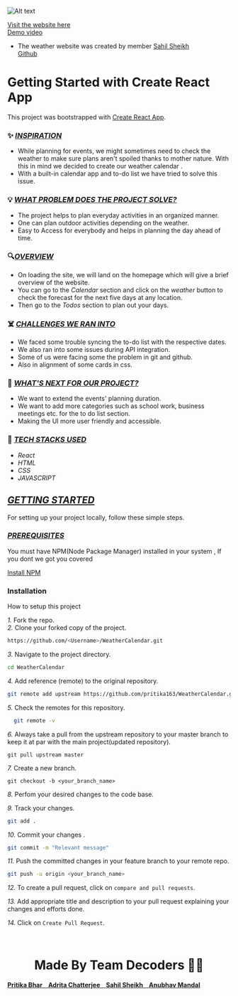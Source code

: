 ![Alt text](https://github.com/pritika163/WeatherCalendar/blob/master/public/LogoW.jpeg)

<a href="https://weather-calendar-iota.vercel.app/">Visit the website here</a> <br>
<a href="https://youtu.be/TKMKbTqSgkY">Demo video</a> 
- The weather website was created by member <a href="https://github.com/Infern0-3"> Sahil Sheikh </a> <br>
<a href="https://github.com/Infern0-3/Weather-App">Github</a>
# Getting Started with Create React App

This project was bootstrapped with [Create React App](https://github.com/facebook/create-react-app).

 ### ✨ <ins>*INSPIRATION* </ins> 
- While planning for events, we might sometimes need to check the weather to make sure plans aren't spoiled thanks to mother nature. With this in mind we decided to create our weather calendar .
- With a built-in calendar app and to-do list we have tried to solve this issue.

### 💡 <ins>*WHAT PROBLEM DOES THE PROJECT SOLVE?* </ins>
- The project helps to plan everyday activities in an organized manner.
- One can plan outdoor activities depending on the weather.
- Easy to Access for everybody and helps in planning the day ahead of time.

### 🔍<ins>*OVERVIEW*</ins>
- On loading the site, we will land on the homepage which will give a brief overview of the website.
- You can go to the *Calendar* section and click on the *weather* button to check the forecast for the next five days at any location.
- Then go to the *Todos* section to plan out your days.

### ☠️ <ins>*CHALLENGES WE RAN INTO*</ins>
- We faced some trouble syncing the to-do list with the respective dates.
- We also ran into some issues during API integration.
- Some of us were facing some the problem in git and github.
- Also in alignment of some cards in css.
 
### 🤔 <ins>*WHAT'S NEXT FOR OUR PROJECT?*</INS>
- We want to extend the events' planning duration.
- We want to add more categories such as school work, business meetings etc. for the to do list section.
- Making the UI more user friendly and accessible.

### 🔨 <ins>*TECH STACKS USED*</ins>
- *React* <br>
- *HTML*<br>
- *CSS* <br>
- *JAVASCRIPT*<br>

## <ins>*GETTING STARTED*</ins>
For setting up your project locally, follow these simple steps.

### <ins>*PREREQUISITES*</ins>

You must have NPM(Node Package Manager) installed  in your system , If you dont we got you covered  

  
  [Install NPM](https://phoenixnap.com/kb/install-node-js-npm-on-windows)

 ### Installation

How to setup this project

*1.* Fork the repo.
<br>
*2.* Clone your forked copy of the project.
   ```sh
   https://github.com/<Username>/WeatherCalendar.git
   ```
*3.* Navigate to the project directory.
   ```sh
   cd WeatherCalendar
   ```
*4.* Add reference (remote) to the original repository.
   ```sh
   git remote add upstream https://github.com/pritika163/WeatherCalendar.git
   ```
*5.* Check the remotes for this repository.<br>
  ```sh
    git remote -v
  ```  

*6.* Always take a pull from the upstream repository to your master branch to keep it at par with the main project(updated repository).
   
    git pull upstream master
  

*7.* Create a new branch.

    
    git checkout -b <your_branch_name>
    

*8.* Perfom your desired changes to the code base.

*9.* Track your changes.
  ```sh
  git add .
  ```

*10.* Commit your changes .
  ```sh
  git commit -m "Relevant message"
  ```

*11.* Push the committed changes in your feature branch to your remote repo.
  ```sh
  git push -u origin <your_branch_name>
  ```

*12.* To create a pull request, click on `compare and pull requests`.

*13.* Add appropriate title and description to your pull request explaining your changes and efforts done.

*14.* Click on `Create Pull Request`.

<br>
<div>
<h1 align="center">
 <b>Made By Team Decoders 🦸‍♂️
</h1>
 </div>
<div>
  <a href="https://github.com/pritika163"> Pritika Bhar &nbsp&nbsp  </a>
  <a href="https://github.com/AdritaChatterjee"> Adrita Chatterjee &nbsp&nbsp  </a>
  <a href="https://github.com/Infern0-3"> Sahil Sheikh &nbsp&nbsp </a>
  <a href="https://github.com/Rage-007"> Anubhav Mandal </a>
</div>
